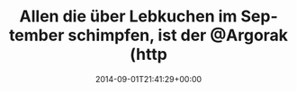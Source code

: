 ---
retweeted: false
source: <a href="http://mvilla.it/fenix" rel="nofollow">Fenix for Android</a>
entities:
  user_mentions:
  - name: Florian Gilcher (@skade@hachyderm.io)
    screen_name: Argorak
    indices:
    - '57'
    - '65'
    id_str: '27227212'
    id: '27227212'
  urls: []
  symbols: []
  media:
  - expanded_url: https://twitter.com/bascht/status/506557481246793730/photo/1
    indices:
    - '88'
    - '110'
    url: http://t.co/tSyY3DChnb
    media_url: http://pbs.twimg.com/media/BwenWEdIUAAgDjf.jpg
    id_str: '506557480697352192'
    id: '506557480697352192'
    media_url_https: https://pbs.twimg.com/media/BwenWEdIUAAgDjf.jpg
    sizes:
      thumb:
        w: '150'
        h: '150'
        resize: crop
      medium:
        w: '679'
        h: '1200'
        resize: fit
      large:
        w: '760'
        h: '1344'
        resize: fit
      small:
        w: '385'
        h: '680'
        resize: fit
    type: photo
    display_url: pic.twitter.com/tSyY3DChnb
  hashtags: []
display_text_range:
- '0'
- '110'
favorite_count: '0'
id_str: '506557481246793730'
truncated: false
retweet_count: '1'
id: '506557481246793730'
possibly_sensitive: false
created_at: Mon Sep 01 21:41:29 +0000 2014
favorited: false
full_text: Allen die über Lebkuchen im September schimpfen, ist der [@Argorak](https://twitter.com/Argorak)
  einen Schritt voraus.
lang: de
extended_entities:
  media:
  - expanded_url: https://twitter.com/bascht/status/506557481246793730/photo/1
    indices:
    - '88'
    - '110'
    url: http://t.co/tSyY3DChnb
    media_url: http://pbs.twimg.com/media/BwenWEdIUAAgDjf.jpg
    id_str: '506557480697352192'
    id: '506557480697352192'
    media_url_https: https://pbs.twimg.com/media/BwenWEdIUAAgDjf.jpg
    sizes:
      thumb:
        w: '150'
        h: '150'
        resize: crop
      medium:
        w: '679'
        h: '1200'
        resize: fit
      large:
        w: '760'
        h: '1344'
        resize: fit
      small:
        w: '385'
        h: '680'
        resize: fit
    type: photo
    display_url: pic.twitter.com/tSyY3DChnb
tags:
- pesos/twitter
date: '2014-09-01T21:41:29+00:00'
src: https://twitter.com/bascht/status/506557481246793730
original_url: https://twitter.com/bascht/status/506557481246793730
type: twitter_tweet
media_url: https://img.bascht.com/twitter/pbs.twimg.com/media/BwenWEdIUAAgDjf.jpg
text: Allen die über Lebkuchen im September schimpfen, ist der [@Argorak](https://twitter.com/Argorak)
  einen Schritt voraus.
title: Allen die über Lebkuchen im September schimpfen, ist der @Argorak (http

---